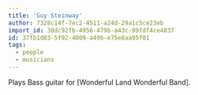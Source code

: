 ```yaml
---
title: 'Guy Steinway'
author: 7328c14f-7ec2-4511-a24d-29a1c5ce23eb
import_id: 30dc92fb-4956-479b-a43c-99fdf4ce4837
id: 37fb1d83-5f92-4009-a49b-e75e8aa95f01
tags:
  - people
  - musicians
---
```

Plays Bass guitar for [Wonderful Land Wonderful Band].